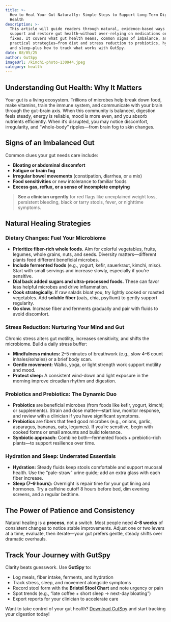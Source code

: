 ```yaml
---
title: >-
  How to Heal Your Gut Naturally: Simple Steps to Support Long-Term Digestive
  Health
description: >-
  This article will guide readers through natural, evidence-based ways to
  support and restore gut health—without over-relying on medications or quick
  fixes. It covers what gut health means, common signs of imbalance, and
  practical strategies—from diet and stress reduction to probiotics, hydration,
  and sleep—plus how to track what works with GutSpy.
date: 08/05/25
author: GutSpy
imageUrl: /kimchi-photo-130944.jpeg
category: health
---
```


## Understanding Gut Health: Why It Matters

Your gut is a living ecosystem. Trillions of microbes help break down food, make vitamins, train the immune system, and communicate with your brain through the gut–brain axis. When this community is balanced, digestion feels steady, energy is reliable, mood is more even, and you absorb nutrients efficiently. When it’s disrupted, you may notice discomfort, irregularity, and “whole-body” ripples—from brain fog to skin changes.

## Signs of an Imbalanced Gut

Common clues your gut needs care include:

* **Bloating or abdominal discomfort**
* **Fatigue or brain fog**
* **Irregular bowel movements** (constipation, diarrhea, or a mix)
* **Food sensitivities** or new intolerance to familiar foods
* **Excess gas, reflux, or a sense of incomplete emptying**

> **See a clinician urgently** for red flags like unexplained weight loss, persistent bleeding, black or tarry stools, fever, or nighttime symptoms.

## Natural Healing Strategies

### Dietary Changes: Fuel Your Microbiome

* **Prioritize fiber-rich whole foods.** Aim for colorful vegetables, fruits, legumes, whole grains, nuts, and seeds. Diversity matters—different plants feed different beneficial microbes.
* **Include fermented foods** (e.g., yogurt, kefir, sauerkraut, kimchi, miso). Start with small servings and increase slowly, especially if you’re sensitive.
* **Dial back added sugars and ultra-processed foods.** These can favor less helpful microbes and drive inflammation.
* **Cook strategically.** If raw salads bloat you, try lightly cooked or roasted vegetables. Add **soluble fiber** (oats, chia, psyllium) to gently support regularity.
* **Go slow.** Increase fiber and ferments gradually and pair with fluids to avoid discomfort.

### Stress Reduction: Nurturing Your Mind and Gut

Chronic stress alters gut motility, increases sensitivity, and shifts the microbiome. Build a daily stress buffer:

* **Mindfulness minutes:** 2–5 minutes of breathwork (e.g., slow 4–6 count inhales/exhales) or a brief body scan.
* **Gentle movement:** Walks, yoga, or light strength work support motility and mood.
* **Protect sleep:** A consistent wind-down and light exposure in the morning improve circadian rhythm and digestion.

### Probiotics and Prebiotics: The Dynamic Duo

* **Probiotics** are beneficial microbes (from foods like kefir, yogurt, kimchi; or supplements). Strain and dose matter—start low, monitor response, and review with a clinician if you have significant symptoms.
* **Prebiotics** are fibers that feed good microbes (e.g., onions, garlic, asparagus, bananas, oats, legumes). If you’re sensitive, begin with cooked forms or small amounts and build tolerance.
* **Synbiotic approach:** Combine both—fermented foods + prebiotic-rich plants—to support resilience over time.

### Hydration and Sleep: Underrated Essentials

* **Hydration:** Steady fluids keep stools comfortable and support mucosal health. Use the “pale-straw” urine guide; add an extra glass with each fiber increase.
* **Sleep (7–9 hours):** Overnight is repair time for your gut lining and hormones. Try a caffeine cutoff 8 hours before bed, dim evening screens, and a regular bedtime.

## The Power of Patience and Consistency

Natural healing is a **process**, not a switch. Most people need **4–8 weeks** of consistent changes to notice stable improvements. Adjust one or two levers at a time, evaluate, then iterate—your gut prefers gentle, steady shifts over dramatic overhauls.

## Track Your Journey with GutSpy

Clarity beats guesswork. Use **GutSpy** to:

* Log meals, fiber intake, ferments, and hydration
* Track stress, sleep, and movement alongside symptoms
* Record stool form with the **Bristol Stool Chart** and note urgency or pain
* Spot trends (e.g., “late coffee + short sleep → next-day bloating”)
* Export reports for your clinician to accelerate care

Want to take control of your gut health? [Download GutSpy](https://apple.co/43azHhK) and start tracking your digestion today!
